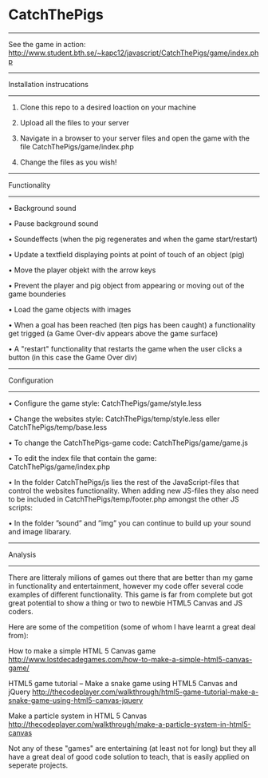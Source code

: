 CatchThePigs
============
***************************
See the game in action: http://www.student.bth.se/~kapc12/javascript/CatchThePigs/game/index.php
***************************
Installation instrucations
***************************
1. Clone this repo to a desired loaction on your machine

2. Upload all the files to your server

3. Navigate in a browser to your server files and open the game with the file CatchThePigs/game/index.php

4. Change the files as you wish!

***************************
Functionality
***************************
• Background sound

•	Pause background sound 

•	Soundeffects (when the pig regenerates and when the game start/restart) 

•	Update a textfield displaying points at point of touch of an object (pig)

•	Move the player objekt with the arrow keys

•	Prevent the player and pig object from appearing or moving out of the game bounderies

•	Load the game objects with images

•	When a goal has been reached (ten pigs has been caught) a functionality get trigged (a Game Over-div appears above the game surface)

•	A "restart" functionality that restarts the game when the user clicks a button (in this case the Game Over div)

***************************
Configuration
***************************
• Configure the game style: CatchThePigs/game/style.less

•	Change the websites style: CatchThePigs/temp/style.less eller CatchThePigs/temp/base.less

•	To change the CatchThePigs-game code: CatchThePigs/game/game.js

•	To edit the index file that contain the game: CatchThePigs/game/index.php

•	In the folder CatchThePigs/js lies the rest of the JavaScript-files that control the websites functionality. When adding new JS-files they also need to be included in CatchThePigs/temp/footer.php amongst the other JS scripts: 

<script src="../js/jquery.js"></script>

<script src="main.js"></script>

<script src="../js/your_new_js_file.js"></script>


•	In the folder ”sound” and ”img” you can continue to build up your sound and image libarary. 


***************************
Analysis
***************************
There are litteraly milions of games out there that are better than my game in functionality and entertainment,
however my code offer several code examples of different functionality. 
This game is far from complete but got great potential to show a thing or two to newbie HTML5 Canvas and JS coders.

Here are some of the competition (some of whom I have learnt a great deal from):

How to make a simple HTML 5 Canvas game
http://www.lostdecadegames.com/how-to-make-a-simple-html5-canvas-game/

HTML5 game tutorial – Make a snake game using HTML5 Canvas and jQuery
http://thecodeplayer.com/walkthrough/html5-game-tutorial-make-a-snake-game-using-html5-canvas-jquery

Make a particle system in HTML 5 Canvas
http://thecodeplayer.com/walkthrough/make-a-particle-system-in-html5-canvas


Not any of these "games" are entertaining (at least not for long) but they all have a great deal of good code solution to teach, that is easily applied on seperate projects.
